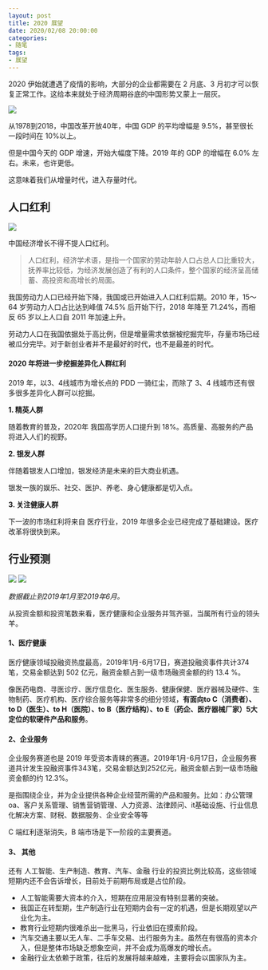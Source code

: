 ```yaml
---
layout: post
title: 2020 展望
date: 2020/02/08 20:00:00
categories:
- 随笔
tags:
- 展望
---
```


2020 伊始就遭遇了疫情的影响，大部分的企业都需要在 2 月底、3 月初才可以恢复正常工作。这给本来就处于经济周期谷底的中国形势又蒙上一层灰。

![](http://pics.naaln.com/blog/2020-02-08-n5JRyqk8Pf9eKh6MmBE1.jpg-basicBlog)

从1978到2018，中国改革开放40年，中国 GDP 的平均增幅是 9.5%，甚至很长一段时间在 10%以上。

但是中国今天的 GDP 增速，开始大幅度下降。2019 年的 GDP 的增幅在 6.0% 左右。未来，也许更低。

这意味着我们从增量时代，进入存量时代。

## 人口红利

![](http://pics.naaln.com/blog/2020-02-08-075033.jpg-basicBlog)

中国经济增长不得不提人口红利。

> 人口红利，经济学术语，是指一个国家的劳动年龄人口占总人口比重较大，抚养率比较低，为经济发展创造了有利的人口条件，整个国家的经济呈高储蓄、高投资和高增长的局面。

我国劳动力人口已经开始下降，我国或已开始进入人口红利后期。2010 年，15～64 岁劳动力人口占比达到峰值 74.5% 后开始下行，2018 年降至 71.24%，而相反 65 岁以上人口自 2011 年加速上升。

劳动力人口在我国依据处于高比例，但是增量需求依据被挖掘完毕，存量市场已经被瓜分完毕。对于新创业者并不是最好的时代，也不是最差的时代。

#### 2020 年将进一步挖掘差异化人群红利

2019 年，以3、4线城市为增长点的 PDD 一骑红尘，而除了 3、4 线城市还有很多很多差异化人群可以挖掘。

**1. 精英人群**

随着教育的普及，2020年 我国高学历人口提升到 18%。高质量、高服务的产品将进入人们的视野。

**2. 银发人群**

伴随着银发人口增加，银发经济是未来的巨大商业机遇。

银发一族的娱乐、社交、医护、养老、身心健康都是切入点。

**3. 关注健康人群**

下一波的市场红利将来自 医疗行业，2019 年很多企业已经完成了基础建设。医疗改革将很快到来。

## 行业预测

![](http://pics.naaln.com/blog/2020-02-08-082620.jpg-basicBlog)
![](http://pics.naaln.com/blog/2020-02-08-082642.jpg-basicBlog)

*数据截止到2019年1月至2019年6月。*

从投资金额和投资笔数来看，医疗健康和企业服务并驾齐驱，当属所有行业的领头羊。

#### 1、医疗健康

医疗健康领域投融资热度最高，2019年1月-6月17日，赛道投融资事件共计374笔，交易金额达到 502 亿元，融资金额占到一级市场融资金额的约 13.4 %。

像医药电商、寻医诊疗、医疗信息化、医生服务、健康保健、医疗器械及硬件、生物制药、医疗机构、医疗综合服务等非常多的细分领域，**有面向to C（消费者）、to D（医生）、to H（医院）、to B（医疗结构）、to E（药企、医疗器械厂家）5大定位的软硬件产品和服务**。

#### 2、企业服务

企业服务赛道也是 2019 年受资本青睐的赛道。2019年1月-6月17日，企业服务赛道共计发生投融资事件343笔，交易金额达到252亿元，融资金额占到一级市场融资金额的约 12.3%。

是指围绕企业，并为企业提供各种企业经营所需的产品和服务。比如：办公管理oa、客户关系管理、销售营销管理、人力资源、法律顾问、it基础设施、行业信息化解决方案、财税、数据服务、企业安全等等

C 端红利逐渐消失，B 端市场是下一阶段的主要赛道。

#### 3、 其他

还有 人工智能、生产制造、教育、汽车、金融 行业的投资比例比较高，这些领域短期内还不会告诉增长，目前处于前期布局或是占位阶段。

* 人工智能需要大资本的介入，短期在应用层没有特别显著的突破。
* 我国正在转型期，生产制造行业在短期内会有一定的机遇，但是长期观望以产业化为主。
* 教育行业短期内很难杀出一批黑马，行业依旧在摸索阶段。
* 汽车交通主要以无人车、二手车交易、出行服务为主。虽然在有很高的资本介入，但是整体市场缺乏想象空间，并不会成为高爆发的增长点。
* 金融行业太依赖于政策，往后的发展将越来越难，主要将会以国家队为主。
